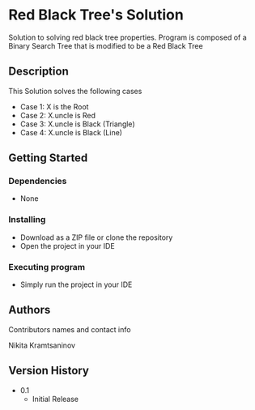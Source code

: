 # Red Black Tree's Solution

Solution to solving red black tree properties. Program is composed of a Binary Search Tree that is modified to be a Red Black Tree

## Description

This Solution solves the following cases

- Case 1: X is the Root
- Case 2: X.uncle is Red
- Case 3: X.uncle is Black (Triangle)
- Case 4: X.uncle is Black (Line)

## Getting Started

### Dependencies

* None

### Installing

* Download as a ZIP file or clone the repository
* Open the project in your IDE

### Executing program

* Simply run the project in your IDE

## Authors

Contributors names and contact info

Nikita Kramtsaninov

## Version History

* 0.1
    * Initial Release

